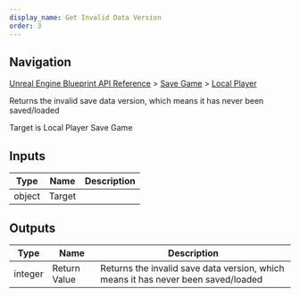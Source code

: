 ```yaml
---
display_name: Get Invalid Data Version
order: 3
---
```

## Navigation

[Unreal Engine Blueprint API Reference](https://dev.epicgames.com/documentation/en-us/unreal-engine/BlueprintAPI) > [Save Game](https://dev.epicgames.com/documentation/en-us/unreal-engine/BlueprintAPI/SaveGame) > [Local Player](https://dev.epicgames.com/documentation/en-us/unreal-engine/BlueprintAPI/SaveGame/LocalPlayer)

Returns the invalid save data version, which means it has never been saved/loaded

Target is Local Player Save Game

## Inputs

| Type | Name | Description |
| --- | --- | --- |
| object | Target |  |

## Outputs

| Type | Name | Description |
| --- | --- | --- |
| integer | Return Value | Returns the invalid save data version, which means it has never been saved/loaded |
